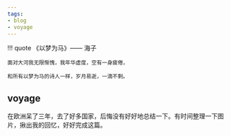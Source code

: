 ```yaml
---
tags:
- blog
- voyage
---
```


<style>
/* 图片居中 */
img {
  display: block;
  margin-left: auto;
  margin-right: auto;
  width: 70%;
}
</style>

!!! quote 《以梦为马》—— 海子

    面对大河我无限惭愧，我年华虚度，空有一身疲倦，
  
    和所有以梦为马的诗人一样，岁月易逝，一滴不剩。
## voyage

在欧洲呆了三年，去了好多国家，后悔没有好好地总结一下。有时间整理一下图片，揪出我的回忆，好好完成这篇。